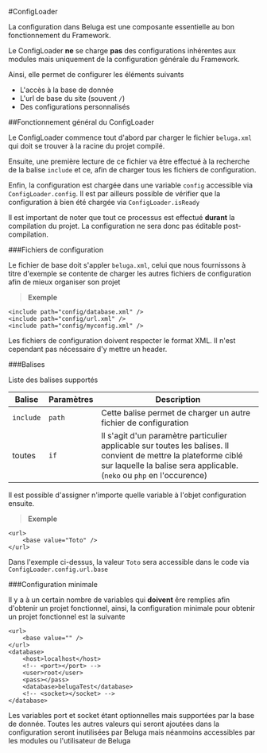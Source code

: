 #ConfigLoader

La configuration dans Beluga est une composante essentielle au bon fonctionnement du Framework.

Le ConfigLoader **ne** se charge **pas** des configurations inhérentes aux modules mais uniquement de la configuration générale du Framework.

Ainsi, elle permet de configurer les éléments suivants

* L'accès à la base de donnée
* L'url de base du site (souvent `/`)
* Des configurations personnalisés

##Fonctionnement général du ConfigLoader

Le ConfigLoader commence tout d'abord par charger le fichier `beluga.xml` qui doit se trouver à la racine du projet compilé.

Ensuite, une première lecture de ce fichier va être effectué à la recherche de la balise `include` et ce, afin de charger tous les fichiers de configuration.

Enfin, la configuration est chargée dans une variable `config` accessible via `ConfigLoader.config`. Il est par ailleurs possible de vérifier que la configuration à bien été chargée via `ConfigLoader.isReady`

Il est important de noter que tout ce processus est effectué **durant** la compilation du projet. La configuration ne sera donc pas éditable post-compilation.

###Fichiers de configuration

Le fichier de base doit s'appler `beluga.xml`, celui que nous fournissons à titre d'exemple se contente de charger les autres fichiers de configuration afin de mieux organiser son projet

> **Exemple**
>     
	<include path="config/database.xml" />
	<include path="config/url.xml" />
	<include path="config/myconfig.xml" />

Les fichiers de configuration doivent respecter le format XML. Il n'est cependant pas nécessaire d'y mettre un header.

###Balises

Liste des balises supportés

| Balise | Paramètres | Description |
| ------ | ---------- | ----------- |
| `include` | `path` | Cette balise permet de charger un autre fichier de configuration |
| toutes | `if` | Il s'agit d'un paramètre particulier applicable sur toutes les balises. Il convient de mettre la plateforme ciblé sur laquelle la balise sera applicable. (`neko` ou `php` en l'occurence) |

Il est possible d'assigner n'importe quelle variable à l'objet configuration ensuite.

> **Exemple**
>
	<url>
		<base value="Toto" />
	</url>

Dans l'exemple ci-dessus, la valeur `Toto` sera accessible dans le code via `ConfigLoader.config.url.base`

###Configuration minimale

Il y a à un certain nombre de variables qui **doivent** êre remplies afin d'obtenir un projet fonctionnel, ainsi, la configuration minimale pour obtenir un projet fonctionnel est la suivante

	<url>
		<base value="" />
	</url>
	<database>
		<host>localhost</host>
		<!-- <port></port> -->
		<user>root</user>
		<pass></pass>
		<database>belugaTest</database>
		<!-- <socket></socket> -->
	</database>

Les variables port et socket étant optionnelles mais supportées par la base de donnée. Toutes les autres valeurs qui seront ajoutées dans la configuration seront inutilisées par Beluga mais néanmoins accessibles par les modules ou l'utilisateur de Beluga